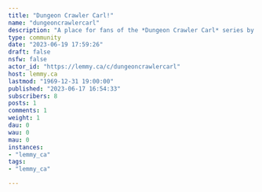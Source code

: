 ```yaml
---
title: "Dungeon Crawler Carl!" 
name: "dungeoncrawlercarl"
description: "A place for fans of the *Dungeon Crawler Carl* series by Matt Dinniman.All hail Princess Donut!Holler at me if you want to moderate or have created a conflicting community in another lemmy instance."
type: community
date: "2023-06-19 17:59:26"
draft: false
nsfw: false
actor_id: "https://lemmy.ca/c/dungeoncrawlercarl"
host: lemmy.ca
lastmod: "1969-12-31 19:00:00"
published: "2023-06-17 16:54:33"
subscribers: 8
posts: 1
comments: 1
weight: 1
dau: 0
wau: 0
mau: 0
instances:
- "lemmy_ca"
tags: 
- "lemmy_ca"

---
```

